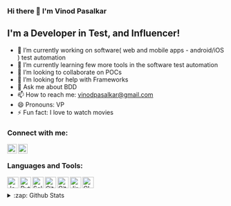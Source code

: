 ### Hi there 👋 I'm Vinod Pasalkar

## I'm a Developer in Test, and Influencer!

- 🔭 I’m currently working on software( web and mobile apps - android/iOS ) test automation
- 🌱 I’m currently learning few more tools in the software test automation
- 👯 I’m looking to collaborate on POCs
- 🤔 I’m looking for help with Frameworks
- 💬 Ask me about BDD
- 📫 How to reach me: vinodpasalkar@gmail.com
- 😄 Pronouns: VP
- ⚡ Fun fact: I love to watch movies


### Connect with me:

[<img align="left" alt="vinodpasalkar | LinkedIn" width="22px" src="https://img.icons8.com/color/72/linkedin.png" />][Linkedin]
[<img align="left" alt="vinodpasalkar | Gmail" width="22px" src="https://img.icons8.com/color/72/gmail.png" />][Gmail]

<br/>


### Languages and Tools:

<img align="left" alt="Java" width="26px" src="https://img.icons8.com/color/72/java-coffee-cup-logo.png" />
<img align="left" alt="Python" width="26px" src="https://img.icons8.com/color/72/python.png" />
<img align="left" alt="Selenium" width="26px" src="https://img.icons8.com/color/72/selenium.png" />
<img align="left" alt="Git" width="26px" src="https://img.icons8.com/color/72/git.png" />
<img align="left" alt="GitHub" width="26px" src="https://img.icons8.com/dusk/72/github.png" />
<img align="left" alt="Jira" width="26px" src="https://img.icons8.com/color/72/jira.png" />
<img align="left" alt="CI" width="26px" src="https://img.icons8.com/color/72/jenkins.png" />

<br />
<br />

<details>
  <summary>:zap: Github Stats</summary>

  <img align="left" alt="Ashrika's Github Stats" src="https://github-readme-stats.vercel.app/api?username=vinodpasalkar&show_icons=true&hide_border=true" />

</details>


[Linkedin]: https://www.linkedin.com/in/vinodpasalkar
[Gmail]: mailto:vinodpasalkar@gmail.com

